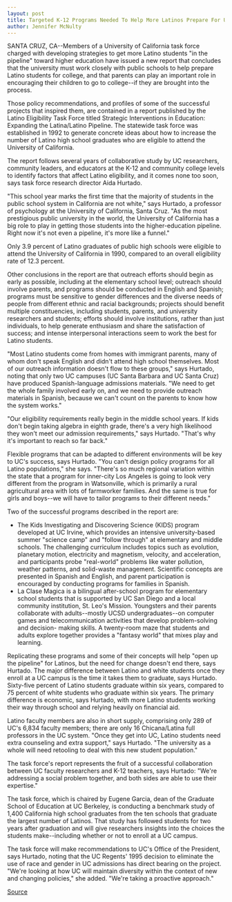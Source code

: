 ```yaml
---
layout: post
title: Targeted K-12 Programs Needed To Help More Latinos Prepare For UC Admission, New Study Finds
author: Jennifer McNulty
---
```


SANTA CRUZ, CA--Members of a University of California task force charged  with developing strategies to get more Latino students "in the pipeline"  toward higher education have issued a new report that concludes that the  university must work closely with public schools to help prepare Latino  students for college, and that parents can play an important role in  encouraging their children to go to college--if they are brought into the  process.

Those policy recommendations, and profiles of some of the successful  projects that inspired them, are contained in a report published by the  Latino Eligibility Task Force titled Strategic Interventions in Education:  Expanding the Latina/Latino Pipeline. The statewide task force was  established in 1992 to generate concrete ideas about how to increase the  number of Latino high school graduates who are eligible to attend the  University of California.

The report follows several years of collaborative study by UC  researchers, community leaders, and educators at the K-12 and community  college levels to identify factors that affect Latino eligibility, and it comes  none too soon, says task force research director Aida Hurtado.

"This school year marks the first time that the majority of students in  the public school system in California are not white," says Hurtado, a  professor of psychology at the University of California, Santa Cruz. "As the  most prestigious public university in the world, the University of California  has a big role to play in getting those students into the higher-education  pipeline. Right now it's not even a pipeline, it's more like a funnel."

Only 3.9 percent of Latino graduates of public high schools were  eligible to attend the University of California in 1990, compared to an  overall eligibility rate of 12.3 percent.

Other conclusions in the report are that outreach efforts should begin  as early as possible, including at the elementary school level; outreach  should involve parents, and programs should be conducted in English and  Spanish; programs must be sensitive to gender differences and the diverse  needs of people from different ethnic and racial backgrounds; projects  should benefit multiple constituencies, including students, parents, and  university researchers and students; efforts should involve institutions,  rather than just individuals, to help generate enthusiasm and share the  satisfaction of success; and intense interpersonal interactions seem to  work the best for Latino students.

"Most Latino students come from homes with immigrant parents, many  of whom don't speak English and didn't attend high school themselves. Most  of our outreach information doesn't flow to these groups," says Hurtado,  noting that only two UC campuses (UC Santa Barbara and UC Santa Cruz) have  produced Spanish-language admissions materials. "We need to get the whole  family involved early on, and we need to provide outreach materials in  Spanish, because we can't count on the parents to know how the system  works."

"Our eligibility requirements really begin in the middle school years. If  kids don't begin taking algebra in eighth grade, there's a very high likelihood  they won't meet our admission requirements," says Hurtado. "That's why it's  important to reach so far back."

Flexible programs that can be adapted to different environments will  be key to UC's success, says Hurtado. "You can't design policy programs for  all Latino populations," she says. "There's so much regional variation within  the state that a program for inner-city Los Angeles is going to look very  different from the program in Watsonville, which is primarily a rural  agricultural area with lots of farmworker families. And the same is true for  girls and boys--we will have to tailor programs to their different needs."

Two of the successful programs described in the report are:
* The Kids Investigating and Discovering Science (KIDS) program  developed at UC Irvine, which provides an intensive university-based  summer "science camp" and "follow through" at elementary and middle  schools. The challenging curriculum includes topics such as evolution,  planetary motion, electricity and magnetism, velocity, and acceleration, and  participants probe "real-world" problems like water pollution, weather  patterns, and solid-waste management. Scientific concepts are presented in  Spanish and English, and parent participation is encouraged by conducting  programs for families in Spanish.
* La Clase Magica is a bilingual after-school program for elementary  school students that is supported by UC San Diego and a local community  institution, St. Leo's Mission. Youngsters and their parents collaborate with  adults--mostly UCSD undergraduates--on computer games and  telecommunication activities that develop problem-solving and decision- making skills. A twenty-room maze that students and adults explore  together provides a "fantasy world" that mixes play and learning.

Replicating these programs and some of their concepts will help "open  up the pipeline" for Latinos, but the need for change doesn't end there, says  Hurtado. The major difference between Latino and white students once they  enroll at a UC campus is the time it takes them to graduate, says Hurtado.  Sixty-five percent of Latino students graduate within six years, compared to  75 percent of white students who graduate within six years. The primary  difference is economic, says Hurtado, with more Latino students working  their way through school and relying heavily on financial aid.

Latino faculty members are also in short supply, comprising only 289  of UC's 6,834 faculty members; there are only 16 Chicana/Latina full  professors in the UC system. "Once they get into UC, Latino students need  extra counseling and extra support," says Hurtado. "The university as a whole  will need retooling to deal with this new student population."

The task force's report represents the fruit of a successful  collaboration between UC faculty researchers and K-12 teachers, says  Hurtado: "We're addressing a social problem together, and both sides are able  to use their expertise."

The task force, which is chaired by Eugene Garcia, dean of the Graduate  School of Education at UC Berkeley, is conducting a benchmark study of  1,400 California high school graduates from the ten schools that graduate  the largest number of Latinos. That study has followed students for two  years after graduation and will give researchers insights into the choices  the students make--including whether or not to enroll at a UC campus.

The task force will make recommendations to UC's Office of the  President, says Hurtado, noting that the UC Regents' 1995 decision to  eliminate the use of race and gender in UC admissions has direct bearing on  the project. "We're looking at how UC will maintain diversity within the  context of new and changing policies," she added. "We're taking a proactive  approach."

[Source](http://www1.ucsc.edu/news_events/press_releases/archive/96-97/12-96/121896-Targeted_K-12-progr.html "Permalink to 121896-Targeted_K-12-progr")
